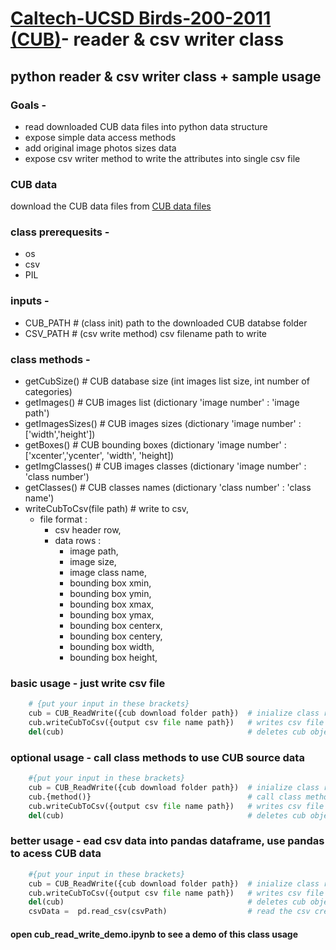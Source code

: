 # [Caltech-UCSD Birds-200-2011 (CUB)](http://www.vision.caltech.edu/visipedia/CUB-200-2011.html)- reader & csv writer class

## python reader & csv writer class + sample usage

### Goals -
 - read downloaded CUB data files into python data structure 
 - expose simple data access methods
 - add original image photos sizes data
 - expose csv writer method to write the attributes into single csv file
    
### CUB data
download the CUB data files from [CUB data files](http://www.vision.caltech.edu/visipedia-data/CUB-200-2011/CUB_200_2011.tgz)

### class prerequesits -  
 - os  
 - csv  
 - PIL  
 
### inputs -  
 - CUB_PATH # (class init) path to the downloaded CUB databse folder  
 - CSV_PATH # (csv write method) csv filename path to write  
       
### class methods -  
 - getCubSize()              # CUB database size  (int images list size, int number of categories)  
 - getImages()               # CUB images list    (dictionary 'image number' : 'image path')  
 - getImagesSizes()          # CUB images sizes   (dictionary 'image number' : \['width','height'\])  
 - getBoxes()                # CUB bounding boxes (dictionary 'image number' : \['xcenter','ycenter', 'width', 'height\])  
 - getImgClasses()           # CUB images classes (dictionary 'image number' : 'class number')  
 - getClasses()              # CUB classes names  (dictionary 'class number' : 'class name')  
 - writeCubToCsv(file path)  # write to csv,   
     - file format :   
         - csv header row,  
         - data rows :  
             - image path,  
             - image size,  
             - image class name,  
             - bounding box xmin,  
             - bounding box ymin,  
             - bounding box xmax,  
             - bounding box ymax,  
             - bounding box centerx,  
             - bounding box centery,  
             - bounding box width,  
             - bounding box height,  
                
### basic usage - just write csv file 
```python
    # {put your input in these brackets}
    cub = CUB_ReadWrite({cub download folder path})  # inialize class read all CU data files from 'folder path'  
    cub.writeCubToCsv({output csv file name path})   # writes csv file to 'file path' in format decribed above  
    del(cub)                                         # deletes cub object  
```

### optional usage - call class methods to use CUB source data
```python
    #{put your input in these brackets}
    cub = CUB_ReadWrite({cub download folder path})  # inialize class read all CU data files from 'folder path' 
    cub.{method()}                                   # call class methods, retuns CUB data as described above     	
    cub.writeCubToCsv({output csv file name path})   # writes csv file to 'file path' in format decribed above  
    del(cub)                                         # deletes cub object  
```
### better usage - ead csv data into pandas dataframe, use pandas to acess CUB data
```python
    #{put your input in these brackets}
    cub = CUB_ReadWrite({cub download folder path})  # inialize class read all CU data files from 'folder path' 
    cub.writeCubToCsv({output csv file name path})   # writes csv file to 'file path' in format decribed above  
    del(cub)                                         # deletes cub object  
    csvData =  pd.read_csv(csvPath)                  # read the csv creates file into pandas dataframe and use pandas  "magic"
```

#### open cub_read_write_demo.ipynb to see a demo of this class usage  
